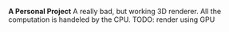 **A Personal Project**
A really bad, but working 3D renderer. All the computation is handeled by the CPU.
TODO: render using GPU